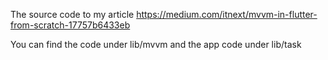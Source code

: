 The source code to my article https://medium.com/itnext/mvvm-in-flutter-from-scratch-17757b6433eb


You can find the code under lib/mvvm and the app code under lib/task
